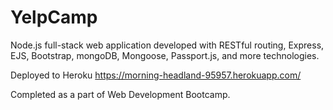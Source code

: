 # YelpCamp

Node.js full-stack web application developed with RESTful routing, Express, EJS,  Bootstrap, mongoDB, Mongoose, Passport.js, and more technologies.

Deployed to Heroku https://morning-headland-95957.herokuapp.com/

Completed as a part of Web Development Bootcamp.

